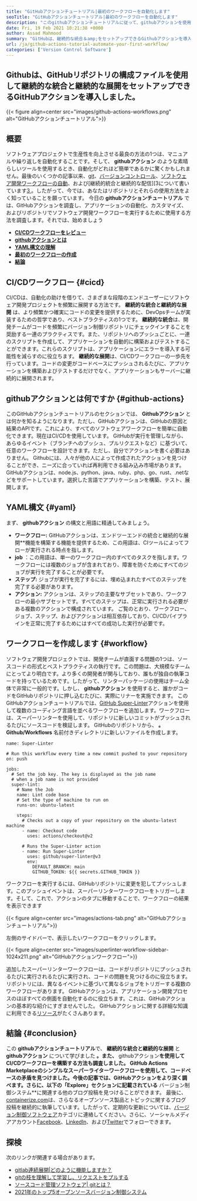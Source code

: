 ```yaml
---
title: "GitHubアクションチュートリアル|最初のワークフローを自動化します" 
seoTitle: "GitHubアクションチュートリアル|最初のワークフローを自動化します" 
description: "このgithubアクションチュートリアルに従って、githubアクションを使用してリポジトリからソフトウェア開発ワークフローを自動化および実行するにはどうすればよいかを調べてください。" 
date: Fri, 19 Feb 2021 10:21:38 +0000
author: Assad Mahmood
summary: "GitHubは、継続的な統合＆amp;をセットアップできるGithubアクションを導入しました。 githubリポジトリに右の構成ファイルを使用した継続的な展開。" 
url: /ja/github-actions-tutorial-automate-your-first-workflow/
categories: ['Version Control Software']
---
```


## Githubは、GitHubリポジトリの構成ファイルを使用して継続的な統合と継続的な展開をセットアップできるGitHubアクションを導入しました。

{{< figure align=center src="images/github-actions-workflows.png" alt="GitHubアクションチュートリアル">}}


## 概要
ソフトウェアプロジェクトで生産性を向上させる最良の方法の1つは、マニュアルや繰り返しを自動化することです。そして、 **githubアクション** のような素晴らしいツールを使用するとき、自動化がどれほど簡単であるかに驚くかもしれません。最後のいくつかの記事以来、[git][1]、[バージョンコントロール][1]、[ソフトウェア開発ワークフローの自動][2]、および[継続的統合と継続的な配信][3について書いています[3 ]。したがって、今では、あなたはリポジトリとそれらの使用方法をよく知っていることを願っています。
今日の **githubアクションチュートリアル** では、GitHubアクションを調査し、アプリケーションの自動化、カスタマイズ、およびリポジトリでソフトウェア開発ワークフローを実行するために使用する方法を調査します。それでは、始めましょう
* **[CI/CDワークフローをレビュー][4]** 
* **[githubアクションとは][5]** 
* **[YAML構文の理解][6]** 
* **[最初のワークフローの作成][7]** 
* **[結論][8]** 

## CI/CDワークフロー {#cicd}

CI/CDは、自動化の助けを借りて、さまざまな段階のエンドユーザーにソフトウェア開発プロジェクトを頻繁に展開する方法です。 **継続的な統合と継続的な展開** は、より頻繁かつ確実にコードの変更を提供するために、DevOpsチームが実装するための哲学であり、ベストプラクティスの1つです。
**継続的な統合**は、開発チームがコードを頻繁にバージョン制御リポジトリにチェックインすることを奨励する一連のプラクティスです。また、リポジトリへのプッシュごとに、一連のスクリプトを作成して、アプリケーションを自動的に構築およびテストすることができます。これらのスクリプトは、アプリケーションにエラーを導入する可能性を減らすのに役立ちます。
**継続的な展開**は、CI/CDワークフローの一歩先を行っています。コードの変更がコードベースにプッシュされるたびに、アプリケーションを構築およびテストするだけでなく、アプリケーションもサーバーに継続的に展開されます。

## githubアクションとは何ですか {#github-actions}

このGitHubアクションチュートリアルのセクションでは、 **Githubアクション** とは何かを知るようになります。ただし、GitHubアクションは、GitHubの原因と結果のAPIです。これにより、すべてのソフトウェアワークフローを簡単に自動化できます。現在はCI/CDを使用しています。 GitHubが実行を管理しながら、あらゆるイベント（ブランチへのプッシュ、プルリクエストなど）に基づいて、任意のワークフローを設計できます。ただし、自分でアクションを書く必要はありません。 Githubには、人々が他の人によって作成されたアクションを見つけることができ、ニーズに合っていれば再利用できる組み込み市場があります。 GitHubアクションは、node.js、python、java、ruby、php、go、rust、.netなどをサポートしています。選択した言語でアプリケーションを構築、テスト、展開します。

## YAML構文 {#yaml}

まず、 **githubアクション** の構文と用語に精通してみましょう。
* **ワークフロー:**  GitHubアクションは、エンドツーエンドの統合と継続的な展開**機能を構築する機能を提供するため、この用語は、CIツールによってフローが実行される時点を指します。
* **job** ：この用語は、単一のワークフロー内のすべてのタスクを指します。ワークフローには複数のジョブが含まれており、障害を防ぐためにすべてのジョブが実行を完了することが必要です。
* **ステップ:**  ジョブが実行を完了するには、埋め込まれたすべてのステップを完了する必要があります。
* **アクション:**  アクションは、ステップの主要なサブセットであり、ワークフローの最小サブセットです。すべてのステップは、正常に実行される必要がある複数のアクションで構成されています。
ご覧のとおり、ワークフロー、ジョブ、ステップ、およびアクションは相互依存しており、CI/CDパイプラインを正常に完了するためにはすべての成功した実行が必要です。

## ワークフローを作成します {#workflow}

ソフトウェア開発プロジェクトでは、開発チームが直面する問題の1つは、ソースコードの形式とベストプラクティスの執行です。この問題は、大規模なチームにとってより明白です。より多くの開発者が関与しており、誰もが独自の執筆コードを持っているためです。したがって、リンターパッケージの使用はチーム全体で非常に一般的です。しかし、 **githubアクション** を使用すると、誰かがコードをGitHubリポジトリに押し込むたびに、実際にリナーを実施できます。
このGitHubアクションチュートリアルでは、[GitHub Super-Linter][9]アクションを使用して複数のコーディング言語を並べるワークフローを追加します。ワークフローは、スーパーリンターを使用して、リポジトリに新しいコミットがプッシュされるたびにソースコードを検証します。
GitHubのリポジトリから、 **。Github/Workflows** 名前付きディレクトリに新しいファイルを作成します。
```
name: Super-Linter

# Run this workflow every time a new commit pushed to your repository
on: push

jobs:
  # Set the job key. The key is displayed as the job name
  # when a job name is not provided
  super-lint:
    # Name the Job
    name: Lint code base
    # Set the type of machine to run on
    runs-on: ubuntu-latest

    steps:
      # Checks out a copy of your repository on the ubuntu-latest machine
      - name: Checkout code
        uses: actions/checkout@v2

      # Runs the Super-Linter action
      - name: Run Super-Linter
        uses: github/super-linter@v3
        env:
          DEFAULT_BRANCH: main
          GITHUB_TOKEN: ${{ secrets.GITHUB_TOKEN }}
```
ワークフローを実行するには、GitHubリポジトリに変更を犯してプッシュします。このプッシュイベントは、スーパーリンターワークフローをトリガーします。そして、これで、アクションのタブに移動することで、ワークフローの結果を表示できます

{{< figure align=center src="images/actions-tab.png" alt="GitHubアクションチュートリアル">}}

左側のサイドバーで、表示したいワークフローをクリックします。

{{< figure align=center src="images/superlinter-workflow-sidebar-1024x211.png" alt="GitHubアクションワークフロー">}}

追加したスーパーリンターワークフローは、コードがリポジトリにプッシュされるたびに実行されるたびに実行され、コードの問題を見つけるのに役立ちます。リポジトリには、異なるイベントに基づいて異なるジョブをトリガーする複数のワークフローがあります。 GitHubアクションは、アプリケーション開発プロセスのほぼすべての側面を自動化するのに役立ちます。これは、GitHubアクションの基本的な紹介にすぎませんでした。 GitHubアクションに関する詳細な知識に利用できる[リソース][10]がたくさんあります。

## 結論 {#conclusion}

この **githubアクションチュートリアル**で、 **継続的な統合と継続的な展開** と **githubアクション** について学びました **。また、** githubアクション**を使用してCI/CDワークフローを構築する方法も調査しました。 GitHub Actions Marketplaceのシンプルなスーパーライターワークフローを使用して、コードベースの矛盾を見つけました。今後の記事では、GitHubアクションをより深く調べます。さらに、以下の「Explore」セクションに記載されている** バージョン制御システム**に関連する他のブログ投稿を見つけることができます。
最後に、[containerize.com][11]は、さらなるオープンソース製品とトピックに関するブログ投稿を継続的に執筆しています。したがって、定期的な更新については、[バージョン制御ソフトウェア][12]カテゴリに連絡してください。さらに、ソーシャルメディアアカウント[Facebook][13]、[LinkedIn][14]、および[Twitter][15]でフォローできます。

## 探検
次のリンクが関連する場合があります。
  * [gitlab連続展開|どのように機能しますか？][16]
  * [gitの枝を理解して学習し、リクエストをプルする][2]
  * [ソースコード管理ソフトウェア| gitとは？][17]
  * [2021年のトップ5オープンソースバージョン制御システム][18]



[1]: https://blog.containerize.com/2021/01/08/guide-to-version-control-and-source-code-management-using-git/
[2]: https://blog.containerize.com/version-control-software/understand-and-learn-branches-and-pull-requests-in-git/
[3]: https://blog.containerize.com/version-control-software/gitlab-continuous-deployment-how-it-works/
[4]: #cicd
[5]: #github-actions
[6]: #yaml
[7]: #workflow
[8]: #conclusion
[9]: https://github.com/github/super-linter
[10]: https://docs.github.com/en/actions/learn-github-actions
[11]: https://www.containerize.com/
[12]: https://products.containerize.com/version-control/
[13]: https://web.facebook.com/containerize
[14]: https://www.linkedin.com/company/containerize/
[15]: https://twitter.com/containerize_co
[16]: https://blog.containerize.com/version-control-software/gitlab-continuous-deployment-how-it-works/
[17]: https://blog.containerize.com/version-control-software/source-code-management-software-what-is-git/
[18]: https://blog.containerize.com/version-control-software/top-5-open-source-version-control-systems-in-2021/

